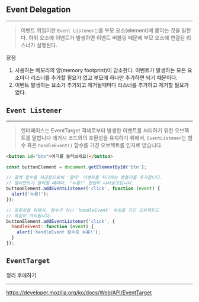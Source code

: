 
## Event Delegation
___
>이벤트 위임이란 `Event Listener는`를 부모 요소(element)에 붙이는 것을 말한다. 하위 요소에 이벤트가 발생하면 이벤트 버블링 때문에 부모 요소에 연결된 리스너가 실행된다.

장점
1. 사용하는 메모리의 양(memory footprint)이 감소한다. 이벤트가 발생하는 모든 요소마다 리스너를 추가할 필요가 없고 부모에 하나만 추가하면 되기 때문이다.
2. 이벤트 발생하는 요소가 추가되고 제거될때마다 리스너를 추가하고 제거할 필요가 없다.


## `Event Listener`
___
  >인터페이스는 EventTarget 객체로부터 발생한 이벤트를  처리하기 위한 오브젝트를 말합니다
  레거시 코드와의 호환성을 유지하기 위해서, `EventListener`는 함수 혹은 `handleEvent()` 함수를 가진 오브젝트를 인자로 받습니다.


```html
<button id="btn">여기를 눌러보세요!</button>
```
```js
const buttonElement = document.getElementById('btn');

// 콜백 함수를 제공함으로써 '클릭' 이벤트를 처리하는 핸들러를 추가합니다.
// 엘리먼트가 클릭될 떄마다, "누름!" 팝업이 나타날것입니다.
buttonElement.addEventListener('click', function (event) {
  alert('누름!');
});

// 호환성을 위해서, 함수가 아닌 `handleEvent` 속성을 가진 오브젝트도
// 똑같이 처리됩니다.
buttonElement.addEventListener('click', {
  handleEvent: function (event) {
    alert('handleEvent 함수로 누름!');
  }
});
```

## `EventTarget`
정리 후에하기
___
https://developer.mozilla.org/ko/docs/Web/API/EventTarget


